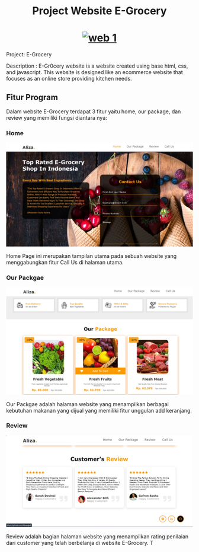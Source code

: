 <h1 align="center">Project Website E-Grocery </h1>

<h1 align="center"><a href="https://skillicons.dev"><img src="https://skillicons.dev/icons?i=vscode,github,html,css,js" alt="web 1"></a></h1>

Project: E-Grocery

Description : E-Gr0cery website is a website created using base html, css, and javascript. This website is designed like an ecommerce website that focuses as an online store providing kitchen needs.

## Fitur Program
Dalam website E-Grocery terdapat 3 fitur yaitu home, our package, dan review yang memiliki fungsi diantara nya:

### Home

![Home](https://github.com/Alizaaaja4/Web-E_Grocery/blob/main/dokumentasi%201.jpeg)

Home Page ini merupakan tampilan utama pada sebuah website yang menggabungkan fitur Call Us di halaman utama.

### Our Packgae

![Our Package](https://github.com/Alizaaaja4/Web-E_Grocery/blob/main/dokumentasi%202.jpeg)

Our Packgae adalah halaman website yang menampilkan berbagai kebutuhan makanan yang dijual yang memiliki fitur unggulan add keranjang.

### Review

![Review](https://github.com/Alizaaaja4/Web-E_Grocery/blob/main/dokumentasi%203.jpeg)

Review adalah bagian halaman website yang menampilkan rating penilaian dari customer yang telah berbelanja di website E-Grocery. T



